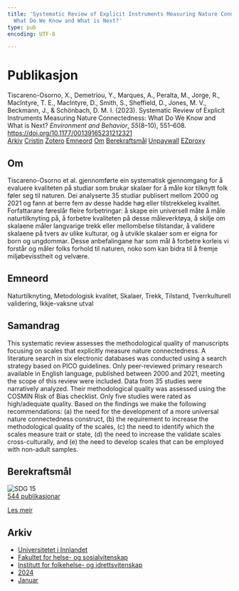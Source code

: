 ```yaml
---
title: 'Systematic Review of Explicit Instruments Measuring Nature Connectedness:
  What Do We Know and What is Next?'
type: pub
encoding: UTF-8

---
```

<h1>Publikasjon</h1>
<article id="csl-bib-container-UJ6FQC29" class="csl-bib-container">
  <div class="csl-bib-body"> <div class="csl-entry">Tiscareno-Osorno, X., Demetriou, Y., Marques, A., Peralta, M., Jorge, R., MacIntyre, T. E., MacIntyre, D., Smith, S., Sheffield, D., Jones, M. V., Beckmann, J., &#38; Schönbach, D. M. I. (2023). Systematic Review of Explicit Instruments Measuring Nature Connectedness: What Do We Know and What is Next? <i>Environment and Behavior</i>, <i>55</i>(8–10), 551–608. <a href="https://doi.org/10.1177/00139165231212321">https://doi.org/10.1177/00139165231212321</a></div> </div>
  <div class="csl-bib-buttons">
    <a href="#taxonomy-article-UJ6FQC29" alt="archive" class="csl-bib-button">Arkiv</a>
    <a href="https://app.cristin.no/results/show.jsf?id=2224739" alt="Cristin" class="csl-bib-button">Cristin</a>
    <a href="http://zotero.org/groups/5881554/items/UJ6FQC29" alt="Zotero" class="csl-bib-button">Zotero</a>
    <a href="#keywords-article-UJ6FQC29" alt="keywords" class="csl-bib-button">Emneord</a>
    <a href="#about-article-UJ6FQC29" alt="about_pub" class="csl-bib-button">Om</a>
    <a href="#sdg-article-UJ6FQC29" alt="sdg" class="csl-bib-button">Berekraftsmål</a>
    <a href="https://journals.sagepub.com/doi/pdf/10.1177/00139165231212321" alt="Unpaywall" class="csl-bib-button">Unpaywall</a>
    <a href="https://journals.sagepub.com/doi/pdf/10.1177/00139165231212321" alt="EZproxy" class="csl-bib-button">EZproxy</a>
  </div>
  <div id="csl-bib-meta-container-UJ6FQC29"></div>
</article>
<div id="csl-bib-meta-UJ6FQC29" class="csl-bib-meta">
  <article id="about-article-UJ6FQC29" class="about_pub-article">
    <h1>Om</h1>
    Tiscareno-Osorno et al. gjennomførte ein systematisk gjennomgang for å evaluere kvaliteten på studiar som brukar skalaer for å måle kor tilknytt folk føler seg til naturen. Dei analyserte 35 studiar publisert mellom 2000 og 2021 og fann at berre fem av desse hadde høg eller tilstrekkeleg kvalitet. Forfattarane føreslår fleire forbetringar: å skape ein universell måte å måle naturtilknyting på, å forbetre kvaliteten på desse måleverktøya, å skilje om skalaene måler langvarige trekk eller mellombelse tilstandar, å validere skalaene på tvers av ulike kulturar, og å utvikle skalaer som er eigna for born og ungdommar. Desse anbefalingane har som mål å forbetre korleis vi forstår og måler folks forhold til naturen, noko som kan bidra til å fremje miljøbevisstheit og velvære.
  </article>
  <article id="keywords-article-UJ6FQC29" class="keywords-article">
    <h1>Emneord</h1>
    Naturtilknyting, Metodologisk kvalitet, Skalaer, Trekk, Tilstand, Tverrkulturell validering, Ikkje-vaksne utval
  </article>
  <article id="abstract-article-UJ6FQC29" class="abstract-article">
    <h1>Samandrag</h1>
    This systematic review assesses the methodological quality of manuscripts focusing on scales that explicitly measure nature connectedness. A literature search in six electronic databases was conducted using a search strategy based on PICO guidelines. Only peer-reviewed primary research available in English language, published between 2000 and 2021, meeting the scope of this review were included. Data from 35 studies were narratively analyzed. Their methodological quality was assessed using the COSMIN Risk of Bias checklist. Only five studies were rated as high/adequate quality. Based on the findings we make the following recommendations: (a) the need for the development of a more universal nature connectedness construct, (b) the requirement to increase the methodological quality of the scales, (c) the need to identify which the scales measure trait or state, (d) the need to increase the validate scales cross-culturally, and (e) the need to develop scales that can be employed with non-adult samples.
  </article>
  <article id="sdg-article-UJ6FQC29" class="sdg-article">
    <h1>Berekraftsmål</h1>
    <div class="sdg-container"><div id="sdg15" class="sdg">
        <img src="{{< params subfolder >}}images/sdg/sdg15_nn.png" class="image" alt="SDG 15">
        <div class="sdg-overlay">
          <a href="{{< params subfolder >}}nn/archive/?sdg=15#archive" class="sdg-publication-count"><span>544</span> publikasjonar</a>
          <p><a href="https://fn.no/om-fn/fns-baerekraftsmaal/livet-paa-land?lang=nno-NO" class="sdg-read-more">Les meir</a></p>
        </div>
      </div></div>
  </article>
  <article id="taxonomy-article-UJ6FQC29" class="taxonomy-article">
    <h1>Arkiv</h1>
    <ul>
      <li><a href="{{< params subfolder >}}nn/archive/?key=3DCRN523">Universitetet i Innlandet</a></li>
      <li><a href="{{< params subfolder >}}nn/archive/?key=IDKFS3MX">Fakultet for helse- og sosialvitenskap</a></li>
      <li><a href="{{< params subfolder >}}nn/archive/?key=FJXE3Z8X">Institutt for folkehelse- og idrettsvitenskap</a></li>
      <li><a href="{{< params subfolder >}}nn/archive/?key=DLUBDP8T">2024</a></li>
      <li><a href="{{< params subfolder >}}nn/archive/?key=3Y6TNBSU">Januar</a></li>
    </ul>
  </article>
</div>
